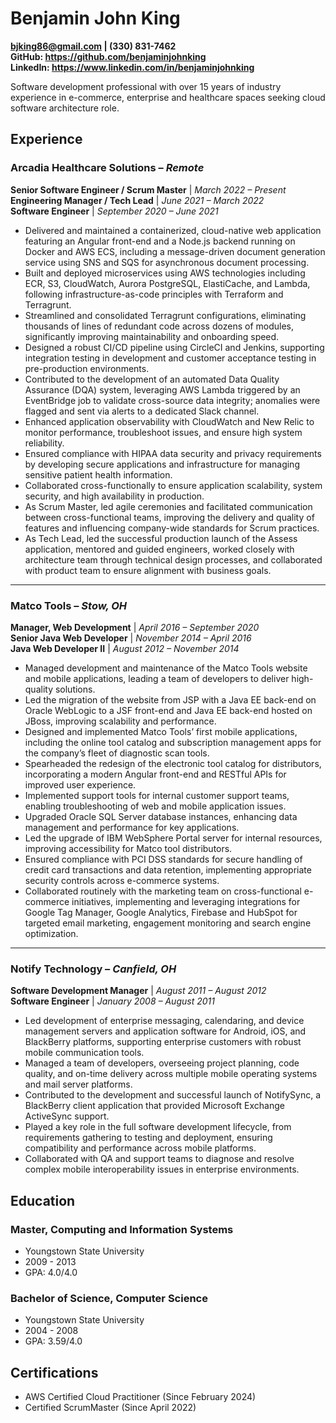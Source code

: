 # Benjamin John King
**bjking86@gmail.com | (330) 831-7462**  
**GitHub: https://github.com/benjaminjohnking**  
**LinkedIn: https://www.linkedin.com/in/benjaminjohnking**  

Software development professional with over 15 years of industry experience in e-commerce, enterprise and healthcare spaces seeking cloud software architecture role.

## Experience

### Arcadia Healthcare Solutions – *Remote*  
**Senior Software Engineer / Scrum Master** | *March 2022 – Present*  
**Engineering Manager / Tech Lead** | *June 2021 – March 2022*  
**Software Engineer** | *September 2020 – June 2021*

- Delivered and maintained a containerized, cloud-native web application featuring an Angular front-end and a Node.js backend running on Docker and AWS ECS, including a message-driven document generation service using SNS and SQS for asynchronous document processing.
- Built and deployed microservices using AWS technologies including ECR, S3, CloudWatch, Aurora PostgreSQL, ElastiCache, and Lambda, following infrastructure-as-code principles with Terraform and Terragrunt.
- Streamlined and consolidated Terragrunt configurations, eliminating thousands of lines of redundant code across dozens of modules, significantly improving maintainability and onboarding speed.
- Designed a robust CI/CD pipeline using CircleCI and Jenkins, supporting integration testing in development and customer acceptance testing in pre-production environments.
- Contributed to the development of an automated Data Quality Assurance (DQA) system, leveraging AWS Lambda triggered by an EventBridge job to validate cross-source data integrity; anomalies were flagged and sent via alerts to a dedicated Slack channel.
- Enhanced application observability with CloudWatch and New Relic to monitor performance, troubleshoot issues, and ensure high system reliability.
- Ensured compliance with HIPAA data security and privacy requirements by developing secure applications and infrastructure for managing sensitive patient health information.
- Collaborated cross-functionally to ensure application scalability, system security, and high availability in production.
- As Scrum Master, led agile ceremonies and facilitated communication between cross-functional teams, improving the delivery and quality of features and influencing company-wide standards for Scrum practices.
- As Tech Lead, led the successful production launch of the Assess application, mentored and guided engineers, worked closely with architecture team through technical design processes, and collaborated with product team to ensure alignment with business goals.

---

### Matco Tools – *Stow, OH*  
**Manager, Web Development** | *April 2016 – September 2020*  
**Senior Java Web Developer** | *November 2014 – April 2016*  
**Java Web Developer II** | *August 2012 – November 2014*

- Managed development and maintenance of the Matco Tools website and mobile applications, leading a team of developers to deliver high-quality solutions.
- Led the migration of the website from JSP with a Java EE back-end on Oracle WebLogic to a JSF front-end and Java EE back-end hosted on JBoss, improving scalability and performance.
- Designed and implemented Matco Tools’ first mobile applications, including the online tool catalog and subscription management apps for the company’s fleet of diagnostic scan tools.
- Spearheaded the redesign of the electronic tool catalog for distributors, incorporating a modern Angular front-end and RESTful APIs for improved user experience.
- Implemented support tools for internal customer support teams, enabling troubleshooting of web and mobile application issues.
- Upgraded Oracle SQL Server database instances, enhancing data management and performance for key applications.
- Led the upgrade of IBM WebSphere Portal server for internal resources, improving accessibility for Matco tool distributors.
- Ensured compliance with PCI DSS standards for secure handling of credit card transactions and data retention, implementing appropriate security controls across e-commerce systems.
- Collaborated routinely with the marketing team on cross-functional e-commerce initiatives, implementing and leveraging integrations for Google Tag Manager, Google Analytics, Firebase and HubSpot for targeted email marketing, engagement monitoring and search engine optimization.

---

### Notify Technology – *Canfield, OH*  
**Software Development Manager** | *August 2011 – August 2012*  
**Software Engineer** | *January 2008 – August 2011*

- Led development of enterprise messaging, calendaring, and device management servers and application software for Android, iOS, and BlackBerry platforms, supporting enterprise customers with robust mobile communication tools.
- Managed a team of developers, overseeing project planning, code quality, and on-time delivery across multiple mobile operating systems and mail server platforms.
- Contributed to the development and successful launch of NotifySync, a BlackBerry client application that provided Microsoft Exchange ActiveSync support.
- Played a key role in the full software development lifecycle, from requirements gathering to testing and deployment, ensuring compatibility and performance across mobile platforms.
- Collaborated with QA and support teams to diagnose and resolve complex mobile interoperability issues in enterprise environments.

## Education

### Master, Computing and Information Systems
- Youngstown State University
- 2009 - 2013
- GPA: 4.0/4.0

### Bachelor of Science, Computer Science
- Youngstown State University
- 2004 - 2008
- GPA: 3.59/4.0

## Certifications
- AWS Certified Cloud Practitioner (Since February 2024)
- Certified ScrumMaster (Since April 2022)
